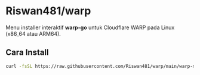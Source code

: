 # Riswan481/warp

Menu installer interaktif **warp-go** untuk Cloudflare WARP pada Linux (x86_64 atau ARM64).

## Cara Install

```bash
curl -fsSL https://raw.githubusercontent.com/Riswan481/warp/main/warp-menu.sh | bash
```
